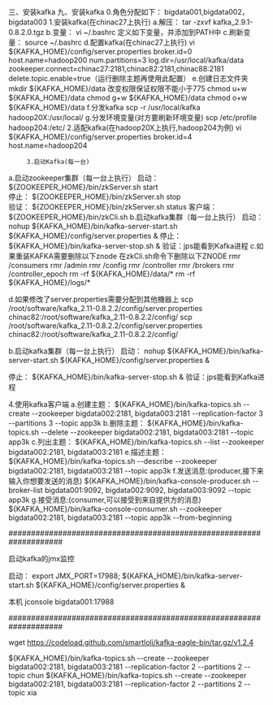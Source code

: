 

三、安装kafka
九、安装kafka
0.角色分配如下：
           bigdata001,bigdata002，bigdata003
1.安装kafka(在chinac27上执行)
a.解压： tar -zxvf kafka_2.9.1-0.8.2.0.tgz
b.变量： vi ~/.bashrc 定义如下变量，并添加到PATH中
          c.刷新变量：  source ~/.bashrc
          d.配置kafka(在chinac27上执行)
vi ${KAFKA_HOME}/config/server.properties
broker.id=0
host.name=hadoop200
num.partitions=3
log.dir=/usr/local/kafka/data
zookeeper.connect=chinac27:2181,chinac82:2181,chinac88:2181
delete.topic.enable=true（运行删除主题再使用此配置）
                    e.创建日志文件夹
mkdir ${KAFKA_HOME}/data
改变权限保证权限不能小于775
chmod u+w ${KAFKA_HOME}/data
chmod g+w ${KAFKA_HOME}/data
chmod o+w ${KAFKA_HOME}/data
f.分发kafka
             scp -r /usr/local/kafka hadoop20X:/usr/local/
g.分发环境变量(对方要刷新环境变量)
              scp /etc/profile hadoop204:/etc/
          2.适配kafka(在hadoop20X上执行,hadoop204为例)
         vi ${KAFKA_HOME}/config/server.properties
         broker.id=4
         host.name=hadoop204

         3.启动Kafka(每一台)
a.启动zookeeper集群（每一台上执行）
启动：  ${ZOOKEEPER_HOME}/bin/zkServer.sh start  
停止：  ${ZOOKEEPER_HOME}/bin/zkServer.sh stop  
验证：  ${ZOOKEEPER_HOME}/bin/zkServer.sh status
客户端： ${ZOOKEEPER_HOME}/bin/zkCli.sh
b.启动kafka集群（每一台上执行）
启动：nohup ${KAFKA_HOME}/bin/kafka-server-start.sh ${KAFKA_HOME}/config/server.properties &
停止：${KAFKA_HOME}/bin/kafka-server-stop.sh &
验证：jps能看到Kafka进程
c.如果重装KAFKA需要删除以下znode
在zkCli.sh命令下删除以下ZNODE
rmr  /consumers
rmr  /admin
rmr  /config
rmr  /controller
rmr  /brokers
rmr  /controller_epoch
rm -rf ${KAFKA_HOME}/data/*
rm -rf ${KAFKA_HOME}/logs/*

d.如果修改了server.properties需要分配到其他機器上
scp /root/software/kafka_2.11-0.8.2.2/config/server.properties chinac82:/root/software/kafka_2.11-0.8.2.2/config/
scp /root/software/kafka_2.11-0.8.2.2/config/server.properties chinac82:/root/software/kafka_2.11-0.8.2.2/config/





b.启动kafka集群（每一台上执行）
启动：
nohup ${KAFKA_HOME}/bin/kafka-server-start.sh ${KAFKA_HOME}/config/server.properties &

停止：
${KAFKA_HOME}/bin/kafka-server-stop.sh &
验证：jps能看到Kafka进程

4.使用kafka客户端
a.创建主题：
     ${KAFKA_HOME}/bin/kafka-topics.sh --create --zookeeper   bigdata002:2181, bigdata003:2181 --replication-factor 3 --partitions 3 --topic app3k
b.删除主题：
     ${KAFKA_HOME}/bin/kafka-topics.sh --delete --zookeeper   bigdata002:2181, bigdata003:2181 --topic app3k
c.列出主题：
     ${KAFKA_HOME}/bin/kafka-topics.sh --list   --zookeeper  bigdata002:2181, bigdata003:2181
e.描述主题：
     ${KAFKA_HOME}/bin/kafka-topics.sh --describe --zookeeper  bigdata002:2181, bigdata003:2181 --topic app3k
f.发送消息:(producer,接下来输入你想要发送的消息)
     ${KAFKA_HOME}/bin/kafka-console-producer.sh --broker-list  bigdata001:9092, bigdata002:9092, bigdata003:9092 --topic app3k
g.接受消息:(consumer,可以接受到来自提供方的消息)
     ${KAFKA_HOME}/bin/kafka-console-consumer.sh --zookeeper bigdata002:2181, bigdata003:2181 --topic app3k  --from-beginning
     
     
####################################################################   
   
启动kafka的jmx监控   

启动：
 export JMX_PORT=17988; ${KAFKA_HOME}/bin/kafka-server-start.sh ${KAFKA_HOME}/config/server.properties &


本机 jconsole
bigdata001:17988



####################################################################   

 wget https://codeload.github.com/smartloli/kafka-eagle-bin/tar.gz/v1.2.4
 
 
 
 
 
 
 

${KAFKA_HOME}/bin/kafka-topics.sh --create --zookeeper   bigdata002:2181, bigdata003:2181 --replication-factor 2 --partitions 2 --topic chun 
${KAFKA_HOME}/bin/kafka-topics.sh --create --zookeeper   bigdata002:2181, bigdata003:2181 --replication-factor 2 --partitions 2 --topic xia

 
